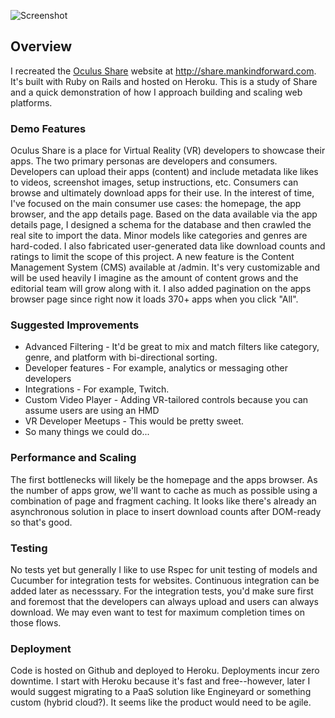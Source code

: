 ![Screenshot](https://mankindforward.files.wordpress.com/2014/09/screen-shot-2014-09-25-at-3-08-44-pm.png)

## Overview
I recreated the [Oculus Share](https://share.oculusvr.com) website at http://share.mankindforward.com. It's built with Ruby on Rails and hosted on Heroku. This is a study of Share and a quick demonstration of how I approach building and scaling web platforms.

### Demo Features
Oculus Share is a place for Virtual Reality (VR) developers to showcase their apps. The two primary personas are developers and consumers. Developers can upload their apps (content) and include metadata like likes to videos, screenshot images, setup instructions, etc. Consumers can browse and ultimately download apps for their use. In the interest of time, I've focused on the main consumer use cases: the homepage, the app browser, and the app details page. Based on the data available via the app details page, I designed a schema for the database and then crawled the real site to import the data. Minor models like categories and genres are hard-coded. I also fabricated user-generated data like download counts and ratings to limit the scope of this project. A new feature is the Content Management System (CMS) available at /admin. It's very customizable and will be used heavily I imagine as the amount of content grows and the editorial team will grow along with it. I also added pagination on the apps browser page since right now it loads 370+ apps when you click "All".

### Suggested Improvements
* Advanced Filtering - It'd be great to mix and match filters like category, genre, and platform with bi-directional sorting.
* Developer features - For example, analytics or messaging other developers
* Integrations - For example, Twitch.
* Custom Video Player - Adding VR-tailored controls because you can assume users are using an HMD
* VR Developer Meetups - This would be pretty sweet.
* So many things we could do...

### Performance and Scaling
The first bottlenecks will likely be the homepage and the apps browser. As the number of apps grow, we'll want to cache as much as possible using a combination of page and fragment caching. It looks like there's already an asynchronous solution in place to insert download counts after DOM-ready so that's good.

### Testing
No tests yet but generally I like to use Rspec for unit testing of models and Cucumber for integration tests for websites. Continuous integration can be added later as necesssary. For the integration tests, you'd make sure first and foremost that the developers can always upload and users can always download. We may even want to test for maximum completion times on those flows.

### Deployment
Code is hosted on Github and deployed to Heroku. Deployments incur zero downtime. I start with Heroku because it's fast and free--however, later I would suggest migrating to a PaaS solution like Engineyard or something custom (hybrid cloud?). It seems like the product would need to be agile.
